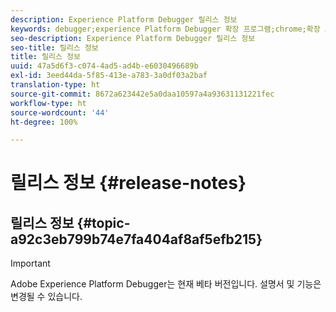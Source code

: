 ```yaml
---
description: Experience Platform Debugger 릴리스 정보
keywords: debugger;experience Platform Debugger 확장 프로그램;chrome;확장 프로그램;릴리스 정보
seo-description: Experience Platform Debugger 릴리스 정보
seo-title: 릴리스 정보
title: 릴리스 정보
uuid: 47a5d6f3-c074-4ad5-ad4b-e6030496689b
exl-id: 3eed44da-5f85-413e-a783-3a0df03a2baf
translation-type: ht
source-git-commit: 8672a623442e5a0daa10597a4a93631131221fec
workflow-type: ht
source-wordcount: '44'
ht-degree: 100%

---
```


# 릴리스 정보 {#release-notes}

## 릴리스 정보 {#topic-a92c3eb799b74e7fa404af8af5efb215}

>[!IMPORTANT]
>
>Adobe Experience Platform Debugger는 현재 베타 버전입니다. 설명서 및 기능은 변경될 수 있습니다.
